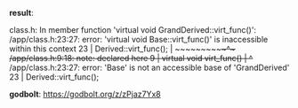**result**:
 
class.h: In member function 'virtual void GrandDerived::virt_func()':
/app/class.h:23:27: error: 'virtual void Base::virt_func()' is inaccessible within this context
   23 |         Derived::virt_func();
      |         ~~~~~~~~~~~~~~~~~~^~
/app/class.h:9:18: note: declared here
    9 |     virtual void virt_func()
      |                  ^~~~~~~~~
/app/class.h:23:27: error: 'Base' is not an accessible base of 'GrandDerived'
   23 |         Derived::virt_func();
 
**godbolt**: https://godbolt.org/z/zPjaz7Yx8
